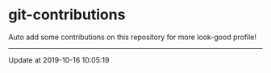 # git-contributions

Auto add some contributions on this repository for more look-good profile!

---

Update at 2019-10-16 10:05:19
